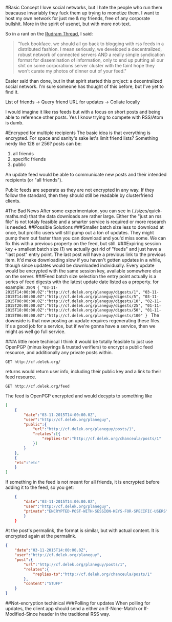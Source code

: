 #Basic Concept
I love social networks, but I hate the people who run them beacause invariably they fuck them up trying to monetize them. I want to host my own network for just me & my friends, free of any corporate bullshit. More in the spirit of usenet, but with more not-text.

So in a rant on the [Rudram Thread](https://www.facebook.com/chris.rudram/posts/10153870108165247), I said: 

>"fuck bookface. we should all go back to blogging with rss feeds in a distributed fashion. I mean seriously, we developed a decentralized, robust network of connected servers AND a really simple syndication format for dissemination of information, only to end up putting all our shit on some corporations server cluster with the faint hope they won't curate my photos of dinner out of your feed."

Easier said than done, but in that spirit started this project: a decentralized social network. I'm sure someone has thought of this before, but I've yet to find it.

List of friends -> Query friend URL for updates -> Collate locally

I would imagine it like rss feeds but with a focus on short posts and being able to reference other posts. Yes I know trying to compete with RSS/Atom is dumb.

#Encryped for multiple recipients
The basic idea is that everything is encrypted. For space and sanity's sake let's limit friend lists? Something nerdy like 128 or 256?
posts can be:

1. all friends
2. specific friends
3. public

An update feed would be able to communicate new posts and their intended recipients (or "all friends"). 

Public feeds are seperate as they are not encrypted in any way. If they follow the standard, then they should still be readable by clusterfriend clients.

#The Bad News
After some experimentaion, you can see in (./sizes/quick-maths.md) that the data downloads are rather large. Either the "just an rss file" is not totaly feasible and a smarter service is required or more research is needed.
##Possible Solutions
###Smaller batch size
less to download at once, but prolific users will still pump out a ton of updates. They might pump them out faster than you can download and you'd miss some. We can fix this with a previous property on the feed, but still.
###Expiring session key + smallest batch size (1)
we actually get rid of "feeds" and just have a "last post" entry point. The last post will have a previous link to the previous item. It'd make downloading slow if you haven't gotten updates in a while, though since updates would be downloaded individually. Every update would be encrypted with the same session key, available somewhere else on the server.
###Feed batch size selection
the entry point actually is a series of feed digests with the latest update date listed as a property. for example:
    ```JSON
    {
        "03-11-2015T14:00:00.0Z":"http://cf.delek.org/planeguy/digests/1",
        "03-11-2015T14:00:00.0Z":"http://cf.delek.org/planeguy/digests/5",
        "03-11-2015T08:00:00.0Z":"http://cf.delek.org/planeguy/digests/10",
        "02-11-2015T20:00:00.0Z":"http://cf.delek.org/planeguy/digests/25",
        "01-11-2015T18:00:00.0Z":"http://cf.delek.org/planeguy/digests/50",
        "01-11-2015T06:00:00.0Z":"http://cf.delek.org/planeguy/digests/100"
    }
    ```
The downside is that now posting an update requires regenerating these files. It's a good job for a service, but if we're gonna have a service, then we might as well go full service.

###A little more techincal
I think it would be totally feasible to just use OpenPGP (minus keyrings & trusted verifiers) to encrypt a public feed resource, and additionally any private posts within. 
```
GET http://cf.delek.org/
```
returns would return user info, including their public key and a link to their feed resource.
```
GET http://cf.delek.org/feed
```

The feed is OpenPGP encrypted and would decypts to something like
```JSON
[
	{
		"date":"03-11-2015T14:00:00.0Z",
		"user":"http://cf.delek.org/planeguy",
		"public":{
			"url":"http://cf.delek.org/planeguy/posts/1",
			"relates":[{
				"replies-to":"http://cf.delek.org/chanceula/posts/1"
			}]
		}
	},
    {
    "etc":"etc"
    }
]
```
If something in the feed is not meant for all friends, it is encrypted before adding it to the feed, so you get:
```JSON
	{
		"date":"03-11-2015T14:00:00.0Z",
		"user":"http://cf.delek.org/planeguy",
		"private":"ENCRYPTED-POST-WITH-SESSION-KEYS-FOR-SPECIFIC-USERS"
		}
	}
```
At the post's permalink, the format is similar, but with actual content. It is encrypted again at the permalink.
```JSON
{
	"date":"03-11-2015T14:00:00.0Z",
	"user":"http://cf.delek.org/planeguy",
	"post":{
		"url":"http://cf.delek.org/planeguy/posts/1",
		"relates":{
			"replies-to":"http://cf.delek.org/chanceula/posts/1"
		},
		"content":"STUFF"
	}
}
```
##Not-encryption techinical
###Polling for updates
When polling for updates, the client app should send a either an If-None-Match or If-Modified-Since header in the traditional RSS way.